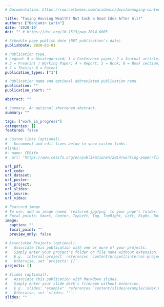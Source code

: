 ```yaml
---
# Documentation: https://sourcethemes.com/academic/docs/managing-content/

title: "Taxing Housing Wealth? Not Such a Good Idea After All!"
authors: ["Benjamin Larin"]
date: '2020-10'
doi: "" # https://doi.org/10.1515/pwp-2014-0005

# Schedule page publish date (NOT publication's date).
publishDate: 2020-03-01

# Publication type.
# Legend: 0 = Uncategorized; 1 = Conference paper; 2 = Journal article;
# 3 = Preprint / Working Paper; 4 = Report; 5 = Book; 6 = Book section;
# 7 = Thesis; 8 = Patent
publication_types: ["3"]

# Publication name and optional abbreviated publication name.
publication: ""
publication_short: ""

abstract: ""

# Summary. An optional shortened abstract.
summary: ""

tags: ["work_in_progress"]
categories: []
featured: false

# Custom links (optional).
#   Uncomment and edit lines below to show custom links.
#links:
#- name: CESifo
#  url: "https://www.cesifo.org/en/publikationen/2014/working-paper/fiscal-autonomy-and-fiscal-sustainability-subnational-taxation-and"

url_pdf:
url_code:
url_dataset:
url_poster:
url_project:
url_slides:
url_source:
url_video:

# Featured image
# To use, add an image named `featured.jpg/png` to your page's folder.
# Focal points: Smart, Center, TopLeft, Top, TopRight, Left, Right, BottomLeft, Bottom, BottomRight.
image:
  caption: ""
  focal_point: ""
  preview_only: false

# Associated Projects (optional).
#   Associate this publication with one or more of your projects.
#   Simply enter your project's folder or file name without extension.
#   E.g. `internal-project` references `content/project/internal-project/index.md`.
#   Otherwise, set `projects: []`.
projects: []

# Slides (optional).
#   Associate this publication with Markdown slides.
#   Simply enter your slide deck's filename without extension.
#   E.g. `slides: "example"` references `content/slides/example/index.md`.
#   Otherwise, set `slides: ""`.
slides: ""
---
```

